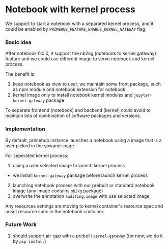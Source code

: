 # Notebook with kernel process

We support to start a notebook with a separated kernel process, and it could be enabled by `PRIMEHUB_FEATURE_ENABLE_KERNEL_GATEWAY` flag.

### Basic idea

After notebook 6.0.0, it support the nb2kg (notebook to kernel gateway) feature and we could use different image to serve notebook and kernel process.

The benefit is:

1. keep notebook as view to user, we maintain some front package, such as npm module and notebook extension for notebook.
2. kernel image only to install notebook kernel modules and `jupyter-kernel-gateway` package

To separate frontend (notebook) and backend (kernel) could avoid to maintain lots of combination of software packages and versions.

### Implementation

By default, primehub instance launches a notebook using a image that is a user picked in the spwaner page.

For seperated kernel process:

1. using a user selected image to launch kernel process

* we install `kernel-gateway` package before launch kernel process

2. launching notebook process with our prebuilt or standard notebook image (any image contains `nb2kg` package)
3. overwrite the annotation `auditing.image` with use selected image

Any resources settings are moving to kernel container's resource spec and unset resource spec in the notebook container.

### Future Work

1. should support air-gap with a prebuilt `kernel-gateway` (for now, we do it by `pip install`)
